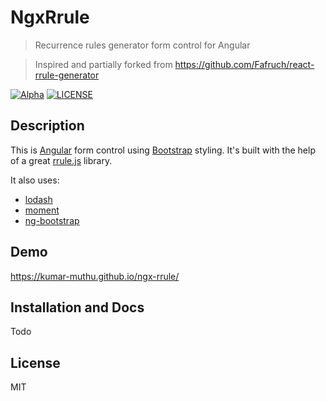 # NgxRrule
> Recurrence rules generator form control for Angular

> Inspired and partially forked from https://github.com/Fafruch/react-rrule-generator

[![Alpha](https://img.shields.io/badge/status-alpha-yellow.svg)](Alpha)
[![LICENSE](https://img.shields.io/npm/l/express.svg)](LICENSE)

## Description

This is [Angular](https://angular.io/) form control using [Bootstrap](https://github.com/twbs/bootstrap) styling. It's built with the help of a great [rrule.js](https://github.com/jakubroztocil/rrule) library.

It also uses:
* [lodash](https://github.com/lodash/lodash)
* [moment](https://github.com/moment/moment)
* [ng-bootstrap](https://ng-bootstrap.github.io/#/components/datepicker/overview)

## Demo
https://kumar-muthu.github.io/ngx-rrule/

## Installation and Docs
Todo

## License 
MIT
